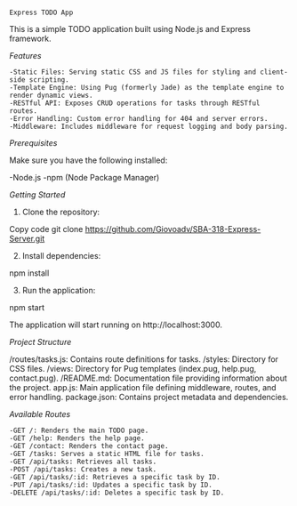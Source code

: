                                                                             Express TODO App


This is a simple TODO application built using Node.js and Express framework.

*Features*

    -Static Files: Serving static CSS and JS files for styling and client-side scripting.
    -Template Engine: Using Pug (formerly Jade) as the template engine to render dynamic views.
    -RESTful API: Exposes CRUD operations for tasks through RESTful routes.
    -Error Handling: Custom error handling for 404 and server errors.
    -Middleware: Includes middleware for request logging and body parsing.


*Prerequisites*

Make sure you have the following installed:

-Node.js
-npm (Node Package Manager)

*Getting Started*

1. Clone the repository:


Copy code
git clone https://github.com/Giovoadv/SBA-318-Express-Server.git

2. Install dependencies:

npm install

3. Run the application:

npm start

The application will start running on http://localhost:3000.

*Project Structure*

/routes/tasks.js: Contains route definitions for tasks.
/styles: Directory for CSS files.
/views: Directory for Pug templates (index.pug, help.pug, contact.pug).
/README.md: Documentation file providing information about the project.
app.js: Main application file defining middleware, routes, and error handling.
package.json: Contains project metadata and dependencies.

*Available Routes*

    -GET /: Renders the main TODO page.
    -GET /help: Renders the help page.
    -GET /contact: Renders the contact page.
    -GET /tasks: Serves a static HTML file for tasks.
    -GET /api/tasks: Retrieves all tasks.
    -POST /api/tasks: Creates a new task.
    -GET /api/tasks/:id: Retrieves a specific task by ID.
    -PUT /api/tasks/:id: Updates a specific task by ID.
    -DELETE /api/tasks/:id: Deletes a specific task by ID.

